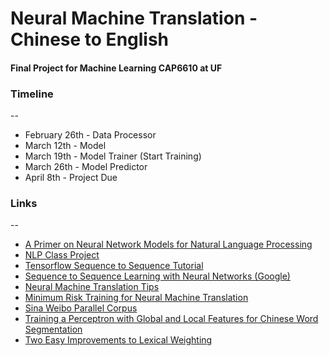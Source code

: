 # Neural Machine Translation - Chinese to English
#### Final Project for Machine Learning CAP6610 at UF

### Timeline
--
- February 26th - Data Processor
- March 12th - Model 
- March 19th - Model Trainer (Start Training)
- March 26th - Model Predictor 
- April 8th - Project Due

### Links
-- 
- [A Primer on Neural Network Models for Natural Language Processing](https://arxiv.org/pdf/1510.00726.pdf)
- [NLP Class Project](http://anoopsarkar.github.io/nlp-class/project.html)
- [Tensorflow Sequence to Sequence Tutorial](https://www.tensorflow.org/tutorials/seq2seq/)
- [Sequence to Sequence Learning with Neural Networks (Google)](https://papers.nips.cc/paper/5346-sequence-to-sequence-learning-with-neural-networks.pdf)
- [Neural Machine Translation Tips](https://github.com/neubig/nmt-tips)
- [Minimum Risk Training for Neural Machine Translation](https://arxiv.org/pdf/1512.02433.pdf)
- [Sina Weibo Parallel Corpus](http://www.cs.cmu.edu/~lingwang/microtopia/#weibo)
- [Training a Perceptron with Global and Local Features
for Chinese Word Segmentation](http://anoopsarkar.github.io/nlp-class/assets/project/sighan08.pdf)
- [Two Easy Improvements to Lexical Weighting](http://anoopsarkar.github.io/nlp-class/assets/project/P11-2080.pdf)